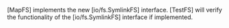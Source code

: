 [MapFS] implements the new [io/fs.SymlinkFS] interface.
[TestFS] will verify the functionality of the [io/fs.SymlinkFS] interface if implemented.
